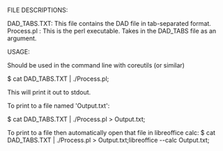 FILE DESCRIPTIONS:

DAD\_TABS.TXT: This file contains the DAD file in tab-separated format.
Process.pl	 : This is the perl executable. Takes in the DAD\_TABS file as an argument.

USAGE:

Should  be used in the command line with coreutils (or similar)

$ cat DAD\_TABS.TXT | ./Process.pl;

This will print it out to stdout.

To print to a file named 'Output.txt':

$ cat DAD\_TABS.TXT | ./Process.pl > Output.txt;

To print to a file then automatically open that file in libreoffice calc:
$ cat DAD\_TABS.TXT | ./Process.pl > Output.txt;libreoffice --calc Output.txt;
